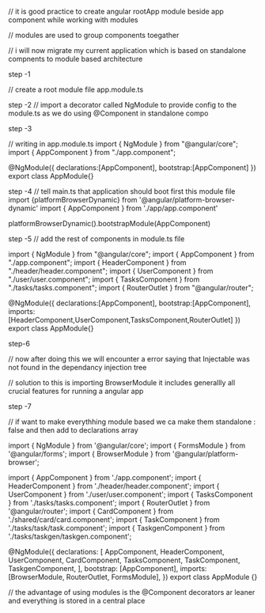 // it is good practice to create angular rootApp module beside app component while working with modules

// modules are used to group components toegather

// i will now migrate my current application which is based on standalone compnents to module based architecture

step -1

// create a root module file app.module.ts

step -2
// import a decorator called NgModule to provide config to the module.ts as we do using @Component in standalone compo

step -3

// writing in app.module.ts
import { NgModule } from "@angular/core";
import { AppComponent } from "./app.component";

@NgModule({
    declarations:[AppComponent],
    bootstrap:[AppComponent]
})
export class AppModule{}

step -4
// tell main.ts that application should boot first this module file
import {platformBrowserDynamic} from '@angular/platform-browser-dynamic'
import { AppComponent } from './app/app.component'

platformBrowserDynamic().bootstrapModule(AppComponent)

step -5
// add the rest of components in module.ts file

import { NgModule } from "@angular/core";
import { AppComponent } from "./app.component";
import { HeaderComponent } from "./header/header.component";
import { UserComponent } from "./user/user.component";
import { TasksComponent } from "./tasks/tasks.component";
import { RouterOutlet } from "@angular/router";

@NgModule({
    declarations:[AppComponent],
    bootstrap:[AppComponent],
    imports:[HeaderComponent,UserComponent,TasksComponent,RouterOutlet]
})
export class AppModule{}

step-6

// now after doing this we will encounter a error saying that Injectable was not found in the dependancy injection tree

// solution to this is importing BrowserModule it includes generallly all crucial features for running a angular app

step -7

// if want to make everythhing module based we ca make them standalone : false and then add to declarations array

import { NgModule } from '@angular/core';
import { FormsModule } from '@angular/forms';
import { BrowserModule } from '@angular/platform-browser';

import { AppComponent } from './app.component';
import { HeaderComponent } from './header/header.component';
import { UserComponent } from './user/user.component';
import { TasksComponent } from './tasks/tasks.component';
import { RouterOutlet } from '@angular/router';
import { CardComponent } from './shared/card/card.component';
import { TaskComponent } from './tasks/task/task.component';
import { TaskgenComponent } from './tasks/taskgen/taskgen.component';

@NgModule({
  declarations: [
    AppComponent,
    HeaderComponent,
    UserComponent,
    CardComponent,
    TasksComponent,
    TaskComponent,
    TaskgenComponent,
  ],
  bootstrap: [AppComponent],
  imports: [BrowserModule, RouterOutlet, FormsModule],
})
export class AppModule {}

// the advantage  of using modules  is the @Component decorators ar leaner  and everything is stored in a central place

